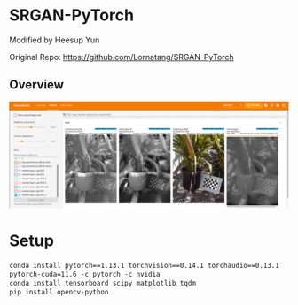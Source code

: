# SRGAN-PyTorch
Modified by Heesup Yun

Original Repo: https://github.com/Lornatang/SRGAN-PyTorch
## Overview
<span align="center"><img src="preview.png"/></span>


# Setup
```{bash}
conda install pytorch==1.13.1 torchvision==0.14.1 torchaudio==0.13.1 pytorch-cuda=11.6 -c pytorch -c nvidia
conda install tensorboard scipy matplotlib tqdm
pip install opencv-python
```